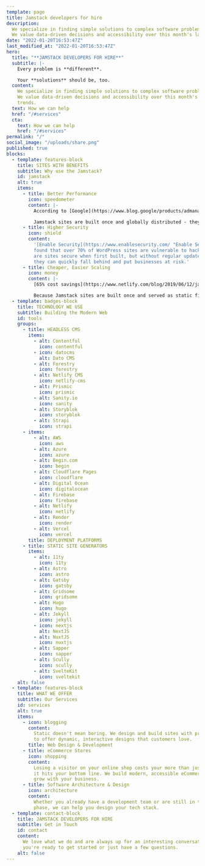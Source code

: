 ```yaml
---
template: page
title: Jamstack developers for hire
description:
  We specialize in finding simple solutions to complex software problems.
  We value data-driven decisions and accessibility over this month's latest tech trends.
date: "2022-01-20T16:53:47Z"
last_modified_at: "2022-01-20T16:53:47Z"
hero:
  title: "**JAMSTACK DEVELOPERS FOR HIRE**"
  subtitle: |-
    Every problem is **different**.

    Your **solutions** should be, too.
  content:
    We specialize in finding simple solutions to complex software problems.
    We value data-driven decisions and accessibility over this month's latest tech
    trends.
  text: How we can help
  href: "/#services"
  cta:
    text: How we can help
    href: "/#services"
permalink: "/"
social_image: "/uploads/share.png"
published: true
blocks:
  - template: features-block
    title: SITES WITH BENEFITS
    subtitle: Why use the Jamstack?
    id: jamstack
    alt: true
    items:
      - title: Better Performance
        icon: speedometer
        content: |-
          According to [Google](https://www.blog.google/products/admanager/increase-speed-of-your-mobile-site-wi/ "Google"), 53% of visitors will leave a website if it takes longer than 3 seconds to load. Even worse, a whopping 79% of online shoppers will stay away from online stores with performance hiccups.

          Jamstack sites are built once and globally distributed - they don't depend on servers to rebuild the page for every visitor.
      - title: Higher Security
        icon: shield
        content:
          '[Enable Security](https://www.enablesecurity.com/ "Enable Security")
          found that over 70% of WordPress sites are vulnerable to hacker attacks. Chances
          are sites secure when first built, but without regular updates and maintenance
          they can quickly fall behind and put businesses at risk.'
      - title: Cheaper, Easier Scaling
        icon: money
        content: |-
          [65% cost savings](https://www.netlify.com/blog/2019/06/12/jamstack_conf-nyc-session-recap-citrix-delivers-better-ux-with-less-overhead-using-jamstack-and-netlify/ "65% cost savings") after moving their business critical documentation sites over to Jamstack technologies. Their documentation sites are visited by 3.5 million users annually and provide technical support for all of their 15 products and related components.

          Because Jamstack sites are built once and served as static files, they can be distributed globally and available almost instantly to your customers around the world.
  - template: badges-block
    title: TECHNOLOGY WE USE
    subtitle: Building the Modern Web
    id: tools
    groups:
      - title: HEADLESS CMS
        items:
          - alt: Contentful
            icon: contentful
          - icon: datocms
            alt: Dato CMS
          - alt: Forestry
            icon: forestry
          - alt: Netlify CMS
            icon: netlify-cms
          - alt: Prismic
            icon: prismic
          - alt: Sanity.io
            icon: sanity
          - alt: Storyblok
            icon: storyblok
          - alt: Strapi
            icon: strapi
      - items:
          - alt: AWS
            icon: aws
          - alt: Azure
            icon: azure
          - alt: Begin.com
            icon: begin
          - alt: Cloudflare Pages
            icon: cloudflare
          - alt: Digital Ocean
            icon: digitalocean
          - alt: Firebase
            icon: firebase
          - alt: Netlify
            icon: netlify
          - alt: Render
            icon: render
          - alt: Vercel
            icon: vercel
        title: DEPLOYMENT PLATFORMS
      - title: STATIC SITE GENERATORS
        items:
          - alt: 11ty
            icon: 11ty
          - alt: Astro
            icon: astro
          - alt: Gatsby
            icon: gatsby
          - alt: Gridsome
            icon: gridsome
          - alt: Hugo
            icon: hugo
          - alt: Jekyll
            icon: jekyll
          - icon: nextjs
            alt: NextJS
          - alt: NuxtJS
            icon: nuxtjs
          - alt: Sapper
            icon: sapper
          - alt: Scully
            icon: scully
          - alt: SvelteKit
            icon: sveltekit
    alt: false
  - template: features-block
    title: WHAT WE OFFER
    subtitle: Our Services
    id: services
    alt: true
    items:
      - icon: blogging
        content:
          Static doesn't mean boring. We design and build sites with proven technologies
          to offer dynamic, interactive designs that customers love.
        title: Web Design & Development
      - title: eCommerce Stores
        icon: shopping
        content:
          Losing a visitor on your online shop costs your more than just impressions,
          it hits your bottom line. We build modern, accessible eCommerce stores that
          grow with your business.
      - title: Software Architecture & Design
        icon: architecture
        content:
          Whether you already have a development team or are still in the planning
          phase, we can help you design your tech stack.
  - template: contact-block
    title: JAMSTACK DEVELOPERS FOR HIRE
    subtitle: Get in Touch
    id: contact
    content:
      We love what we do and are always up for an interesting conversation, whether
      you're ready to get started or just have a few questions.
    alt: false
---
```


